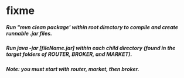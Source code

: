 # fixme
##### Run "mvn clean package' within root directory to compile and create runnable .jar files.
##### Run java -jar [fileName.jar] within each child directory (found in the target folders of ROUTER, BROKER, and MARKET).
##### **Note:** you must start with router, market, then broker.

